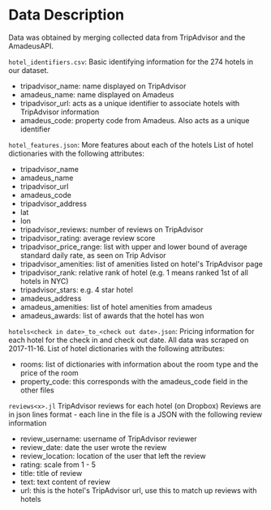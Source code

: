 # Data Description

Data was obtained by merging collected data from TripAdvisor and the AmadeusAPI.

`hotel_identifiers.csv`: Basic identifying information for the 274 hotels in our dataset.
* tripadvisor_name: name displayed on TripAdvisor
* amadeus_name: name displayed on Amadeus
* tripadvisor_url: acts as a unique identifier to associate hotels with TripAdvisor information
* amadeus_code: property code from Amadeus. Also acts as a unique identifier

`hotel_features.json`: More features about each of the hotels
List of hotel dictionaries with the following attributes:
* tripadvisor_name
* amadeus_name
* tripadvisor_url
* amadeus_code
* tripadvisor_address
* lat
* lon
* tripadvisor_reviews: number of reviews on TripAdvisor
* tripadvisor_rating: average review score 
* tripadvisor_price_range: list with upper and lower bound of average standard daily rate, as seen on Trip Advisor
* tripadvisor_amenities: list of amenities listed on hotel's TripAdvisor page
* tripadvisor_rank: relative rank of hotel (e.g. 1 means ranked 1st of all hotels in NYC)
* tripadvisor_stars: e.g. 4 star hotel
* amadeus_address
* amadeus_amenities: list of hotel amenities from amadeus
* amadeus_awards: list of awards that the hotel has won

`hotels<check in date>_to_<check out date>.json`: Pricing information for each hotel for the check in and check out date. All data was scraped on 2017-11-16. 
List of hotel dictionaries with the following attributes:
* rooms: list of dictionaries with information about the room type and the price of the room
* property_code: this corresponds with the amadeus_code field in the other files

`reviews<x>.jl` TripAdvisor reviews for each hotel (on Dropbox)
Reviews are in json lines format - each line in the file is a JSON with the following review information
* review_username: username of TripAdvisor reviewer
* review_date: date the user wrote the review
* review_location: location of the user that left the review
* rating: scale from 1 - 5
* title: title of review
* text: text content of review
* url: this is the hotel's TripAdvisor url, use this to match up reviews with hotels
